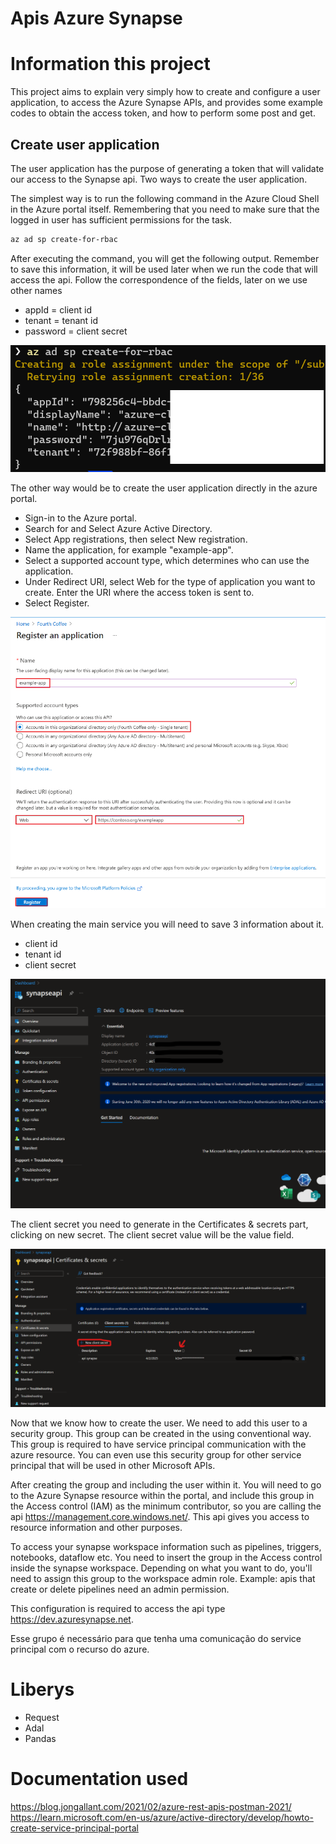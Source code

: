 # Apis Azure Synapse

# Information this project

This project aims to explain very simply how to create and configure a user application, to access the Azure Synapse APIs, and provides some example codes to obtain the access token, and how to perform some post and get.

## Create user application

The user application has the purpose of generating a token that will validate our access to the Synapse api.
Two ways to create the user application.

The simplest way is to run the following command in the Azure Cloud Shell in the Azure portal itself. Remembering that you need to make sure that the logged in user has sufficient permissions for the task.

```bash
az ad sp create-for-rbac
```

After executing the command, you will get the following output. Remember to save this information, it will be used later when we run the code that will access the api.
Follow the correspondence of the fields, later on we use other names

- appId = client id
- tenant = tenant id
- password = client secret

![Mobile 1](https://github.com/Lodbrockcraft/Apis_Azure_Synapses/blob/main/assets/ids_prompcomand.png)

The other way would be to create the user application directly in the azure portal.
- Sign-in to the Azure portal.
- Search for and Select Azure Active Directory.
- Select App registrations, then select New registration.
- Name the application, for example "example-app".
- Select a supported account type, which determines who can use the application.
- Under Redirect URI, select Web for the type of application you want to create. Enter the URI where the access token is sent to.
- Select Register.

![Mobile 1](https://github.com/Lodbrockcraft/Apis_Azure_Synapses/blob/main/assets/create-app.png)

When creating the main service you will need to save 3 information about it.
- client id
- tenant id
- client secret

![Mobile 1](https://github.com/Lodbrockcraft/Apis_Azure_Synapses/blob/main/assets/create-app-ids.png)

The client secret you need to generate in the Certificates & secrets part, clicking on new secret.
The client secret value will be the value field.

![Mobile 1](https://github.com/Lodbrockcraft/Apis_Azure_Synapses/blob/main/assets/create-app-secret.png)

Now that we know how to create the user.
We need to add this user to a security group. This group can be created in the using conventional way. This group is required to have service principal communication with the azure resource. You can even use this security group for other service principal that will be used in other Microsoft APIs.

After creating the group and including the user within it. You will need to go to the Azure Synapse resource within the portal, and include this group in the Access control (IAM) as the minimum contributor, so you are calling the api https://management.core.windows.net/.
This api gives you access to resource information and other purposes.

To access your synapse workspace information such as pipelines, triggers, notebooks, dataflow etc. You need to insert the group in the Access control inside the synapse workspace. Depending on what you want to do, you'll need to assign this group to the workspace admin role.
Example: apis that create or delete pipelines need an admin permission.

This configuration is required to access the api type https://dev.azuresynapse.net.

Esse grupo é necessário para que tenha uma comunicação do service principal com o recurso do azure.

# Liberys

- Request
- Adal
- Pandas

# Documentation used
https://blog.jongallant.com/2021/02/azure-rest-apis-postman-2021/
https://learn.microsoft.com/en-us/azure/active-directory/develop/howto-create-service-principal-portal
